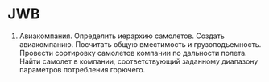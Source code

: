 # JWB

1.	Авиакомпания. Определить иерархию самолетов. Создать авиакомпанию. Посчитать общую вместимость и грузоподъемность. Провести сортировку самолетов компании по дальности полета. Найти самолет в компании, соответствующий заданному диапазону параметров потребления горючего.
